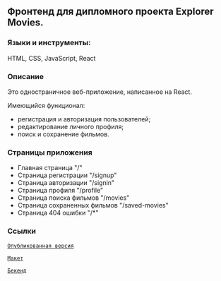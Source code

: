 ## Фронтенд для дипломного проекта Explorer Movies.

### Языки и инструменты:
HTML, CSS, JavaScript, React

### Описание 
Это одностраничное веб-приложение, написанное на React.

Имеющийся функционал: 
* регистрация и авторизация пользователей;
* редактирование личного профиля;
* поиск и сохранение фильмов.

### Страницы приложения
* Главная страница "/"
* Cтраница регистрации "/signup"
* Cтраница авторизации "/signin" 
* Cтраница профиля "/profile"
* Cтраница поиска фильмов "/movies"
* Cтраница сохраненных фильмов "/saved-movies"
* Cтраница 404 ошибки "/*"

### Ссылки
[`Опубликованная версия`](https://nikz.beatfilm.nomoredomains.rocks/) 

[`Макет`](https://www.figma.com/file/QWCs0tDFS6wE8mY7GUH73q/Макет-диплома?node-id=891%3A3857)

[`Бекенд`](https://github.com/NikZ19/movies-explorer-api) 
